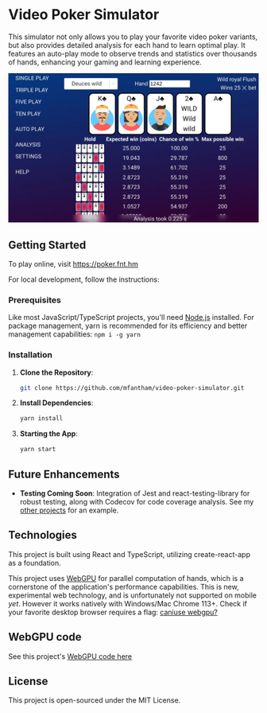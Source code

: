 # Video Poker Simulator

This simulator not only allows you to play your favorite video poker variants, but also provides detailed analysis for each hand to learn optimal play. It features an auto-play mode to observe trends and statistics over thousands of hands, enhancing your gaming and learning experience.

![Video poker](https://github.com/mfantham/video-poker-simulator/blob/main/readme/screenshot.webp)

## Getting Started

To play online, visit https://poker.fnt.hm

For local development, follow the instructions:

### Prerequisites

Like most JavaScript/TypeScript projects, you'll need [Node.js](https://nodejs.org/en/download) installed.
For package management, yarn is recommended for its efficiency and better management capabilities: `npm i -g yarn`

### Installation

1. **Clone the Repository**:
   ```bash
   git clone https://github.com/mfantham/video-poker-simulator.git
   ```
2. **Install Dependencies**:
   ```bash
   yarn install
   ```
3. **Starting the App**:
   ```bash
   yarn start
   ```

## Future Enhancements

- **Testing Coming Soon**: Integration of Jest and react-testing-library for robust testing, along with Codecov for code coverage analysis. See my [other projects](https://github.com/mfantham/gamma-gradient) for an example.

## Technologies

This project is built using React and TypeScript, utilizing create-react-app as a foundation.

This project uses [WebGPU](https://developer.mozilla.org/en-US/docs/Web/API/WebGPU_API) for parallel computation of hands, which is a cornerstone of the application's performance capabilities. This is new, experimental web technology, and is unfortunately not supported on mobile _yet_. However it works natively with Windows/Mac Chrome 113+. Check if your favorite desktop browser requires a flag: [caniuse webgpu?](https://caniuse.com/?search=webgpu)

## WebGPU code

See this project's [WebGPU code here](https://github.com/mfantham/video-poker-simulator/blob/main/src/webgpu/runGpuAnalysis.ts)

## License

This project is open-sourced under the MIT License.

